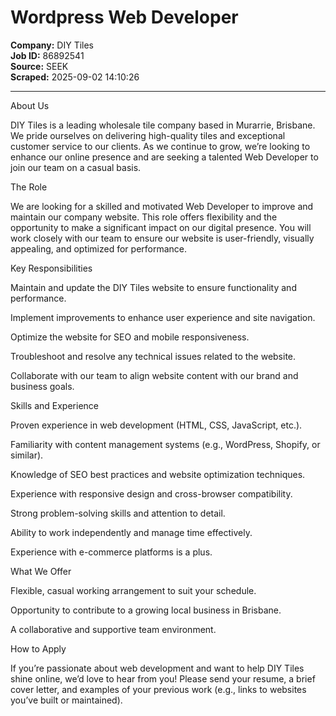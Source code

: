 # Wordpress Web Developer

**Company:** DIY Tiles  
**Job ID:** 86892541  
**Source:** SEEK  
**Scraped:** 2025-09-02 14:10:26

---

About Us

DIY Tiles is a leading wholesale tile company based in Murarrie, Brisbane. We pride ourselves on delivering high-quality tiles and exceptional customer service to our clients. As we continue to grow, we’re looking to enhance our online presence and are seeking a talented Web Developer to join our team on a casual basis.

The Role

We are looking for a skilled and motivated Web Developer to improve and maintain our company website. This role offers flexibility and the opportunity to make a significant impact on our digital presence. You will work closely with our team to ensure our website is user-friendly, visually appealing, and optimized for performance.

Key Responsibilities

Maintain and update the DIY Tiles website to ensure functionality and performance.

Implement improvements to enhance user experience and site navigation.

Optimize the website for SEO and mobile responsiveness.

Troubleshoot and resolve any technical issues related to the website.

Collaborate with our team to align website content with our brand and business goals.

Skills and Experience

Proven experience in web development (HTML, CSS, JavaScript, etc.).

Familiarity with content management systems (e.g., WordPress, Shopify, or similar).

Knowledge of SEO best practices and website optimization techniques.

Experience with responsive design and cross-browser compatibility.

Strong problem-solving skills and attention to detail.

Ability to work independently and manage time effectively.

Experience with e-commerce platforms is a plus.

What We Offer

Flexible, casual working arrangement to suit your schedule.

Opportunity to contribute to a growing local business in Brisbane.

A collaborative and supportive team environment.

How to Apply

If you’re passionate about web development and want to help DIY Tiles shine online, we’d love to hear from you! Please send your resume, a brief cover letter, and examples of your previous work (e.g., links to websites you’ve built or maintained).
